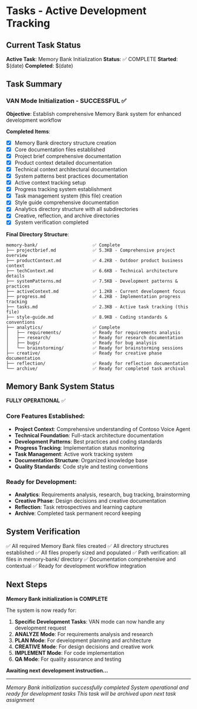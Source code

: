 # Tasks - Active Development Tracking

## Current Task Status

**Active Task**: Memory Bank Initialization
**Status**: ✅ COMPLETE
**Started**: $(date)
**Completed**: $(date)

## Task Summary

### VAN Mode Initialization - SUCCESSFUL ✅

**Objective**: Establish comprehensive Memory Bank system for enhanced development workflow

**Completed Items**:
- [x] Memory Bank directory structure creation
- [x] Core documentation files established
- [x] Project brief comprehensive documentation
- [x] Product context detailed documentation  
- [x] Technical context architectural documentation
- [x] System patterns best practices documentation
- [x] Active context tracking setup
- [x] Progress tracking system establishment
- [x] Task management system (this file) creation
- [x] Style guide comprehensive documentation
- [x] Analytics directory structure with all subdirectories
- [x] Creative, reflection, and archive directories
- [x] System verification completed

**Final Directory Structure**:
```
memory-bank/                     ✅ Complete
├── projectbrief.md              ✅ 5.3KB - Comprehensive project overview
├── productContext.md            ✅ 4.2KB - Outdoor product business context
├── techContext.md               ✅ 6.6KB - Technical architecture details
├── systemPatterns.md            ✅ 7.5KB - Development patterns & practices
├── activeContext.md             ✅ 1.2KB - Current development focus
├── progress.md                  ✅ 4.2KB - Implementation progress tracking
├── tasks.md                     ✅ 2.3KB - Active task tracking (this file)
├── style-guide.md               ✅ 8.9KB - Coding standards & conventions
├── analytics/                   ✅ Complete
│   ├── requirements/            ✅ Ready for requirements analysis
│   ├── research/                ✅ Ready for research documentation
│   ├── bugs/                    ✅ Ready for bug analysis
│   └── brainstorming/           ✅ Ready for brainstorming sessions
├── creative/                    ✅ Ready for creative phase documentation
├── reflection/                  ✅ Ready for reflection documentation
└── archive/                     ✅ Ready for completed task archival
```

## Memory Bank System Status

**FULLY OPERATIONAL** ✅

### Core Features Established:
- **Project Context**: Comprehensive understanding of Contoso Voice Agent
- **Technical Foundation**: Full-stack architecture documentation
- **Development Patterns**: Best practices and coding standards
- **Progress Tracking**: Implementation status monitoring
- **Task Management**: Active work tracking system
- **Documentation Structure**: Organized knowledge base
- **Quality Standards**: Code style and testing conventions

### Ready for Development:
- **Analytics**: Requirements analysis, research, bug tracking, brainstorming
- **Creative Phase**: Design decisions and creative documentation
- **Reflection**: Task retrospectives and learning capture
- **Archive**: Completed task permanent record keeping

## System Verification

✅ All required Memory Bank files created
✅ All directory structures established
✅ All files properly sized and populated
✅ Path verification: all files in memory-bank/ directory
✅ Documentation comprehensive and contextual
✅ Ready for development workflow integration

## Next Steps

**Memory Bank initialization is COMPLETE**

The system is now ready for:
1. **Specific Development Tasks**: VAN mode can now handle any development request
2. **ANALYZE Mode**: For requirements analysis and research
3. **PLAN Mode**: For development planning and architecture
4. **CREATIVE Mode**: For design decisions and creative work
5. **IMPLEMENT Mode**: For code implementation
6. **QA Mode**: For quality assurance and testing

**Awaiting next development instruction...**

---

*Memory Bank initialization successfully completed*
*System operational and ready for development tasks*
*This task will be archived upon next task assignment*
